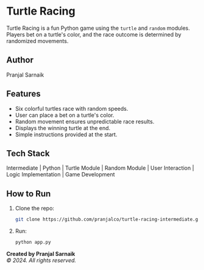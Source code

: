 # Turtle Racing
Turtle Racing is a fun Python game using the `turtle` and `random` modules. Players bet on a turtle's color, and the race outcome is determined by randomized movements.  

## Author
Pranjal Sarnaik

## Features
- Six colorful turtles race with random speeds.  
- User can place a bet on a turtle's color.  
- Random movement ensures unpredictable race results.  
- Displays the winning turtle at the end.  
- Simple instructions provided at the start.  

## Tech Stack
Intermediate | Python | Turtle Module | Random Module | User Interaction | Logic Implementation | Game Development

## How to Run
1. Clone the repo:  
   ```bash  
   git clone https://github.com/pranjalco/turtle-racing-intermediate.git

2. Run:
    ```bash  
   python app.py

**Created by Pranjal Sarnaik**  
*© 2024. All rights reserved.*
